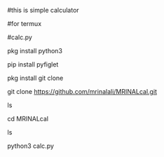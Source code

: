 #this is simple calculator 

#for termux 

#calc.py

pkg install python3 

pip install pyfiglet 

pkg install git clone 

git clone https://github.com/mrinalali/MRINALcal.git

ls

cd MRINALcal

ls

python3 calc.py

